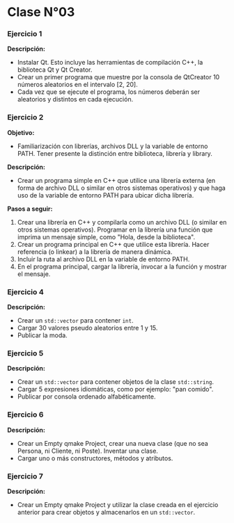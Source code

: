 # Clase N°03

### Ejercicio 1
**Descripción:**
- Instalar Qt. Esto incluye las herramientas de compilación C++, la biblioteca Qt y Qt Creator.
- Crear un primer programa que muestre por la consola de QtCreator 10 números aleatorios en el intervalo [2, 20].
- Cada vez que se ejecute el programa, los números deberán ser aleatorios y distintos en cada ejecución.

### Ejercicio 2
**Objetivo:**
- Familiarización con librerías, archivos DLL y la variable de entorno PATH. Tener presente la distinción entre biblioteca, librería y library.

**Descripción:**
- Crear un programa simple en C++ que utilice una librería externa (en forma de archivo DLL o similar en otros sistemas operativos) y que haga uso de la variable de entorno PATH para ubicar dicha librería.

**Pasos a seguir:**
1. Crear una librería en C++ y compilarla como un archivo DLL (o similar en otros sistemas operativos). Programar en la librería una función que imprima un mensaje simple, como "Hola, desde la biblioteca".
2. Crear un programa principal en C++ que utilice esta librería. Hacer referencia (o linkear) a la librería de manera dinámica.
3. Incluir la ruta al archivo DLL en la variable de entorno PATH.
4. En el programa principal, cargar la librería, invocar a la función y mostrar el mensaje.

### Ejercicio 4
**Descripción:**
- Crear un `std::vector` para contener `int`.
- Cargar 30 valores pseudo aleatorios entre 1 y 15.
- Publicar la moda.

### Ejercicio 5
**Descripción:**
- Crear un `std::vector` para contener objetos de la clase `std::string`.
- Cargar 5 expresiones idiomáticas, como por ejemplo: "pan comido".
- Publicar por consola ordenado alfabéticamente.

### Ejercicio 6
**Descripción:**
- Crear un Empty qmake Project, crear una nueva clase (que no sea Persona, ni Cliente, ni Poste). Inventar una clase.
- Cargar uno o más constructores, métodos y atributos.

### Ejercicio 7
**Descripción:**
- Crear un Empty qmake Project y utilizar la clase creada en el ejercicio anterior para crear objetos y almacenarlos en un `std::vector`.
